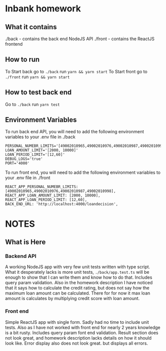 
# Inbank homework
## What it contains
./back - contains the back end NodeJS API
./front - contains the ReactJS frontend

## How to run

To Start back go to `./back` run `yarn && yarn start`
To Start front go to `./front` run `yarn && yarn start`

## How to test back end
Go to  `./back` run `yarn test`

## Environment Variables

To run back end API, you will need to add the following environment variables to your .env file in ./back

```
PERSONAL_NUMEBR_LIMITS='[49002010965,49002010976,49002010987,49002010998]'
LOAN_AMOUNT_LIMIT='[2000, 10000]'
LOAN_PERIOD_LIMIT='[12,60]'
DEBUG_LOGS='true'
PORT='4000'
```

To run front end, you will need to add the following environment variables to your .env file in ./front

```
REACT_APP_PERSONAL_NUMEBR_LIMITS: [49002010965,49002010976,49002010987,49002010998],
REACT_APP_LOAN_AMOUNT_LIMIT: [2000, 10000],
REACT_APP_LOAN_PERIOD_LIMIT: [12,60],
BACK_END_URL: 'http://localhost:4000/loandecision',
```

# NOTES
## What is Here
### Backend API
A working NodeJS app with very few unit tests written with type script. What it desperately lacks is more unit tests, `./back/app.test.ts` will be enough to show that I can write them and know how to do that.
Includes query param validation.
Also in the homework description I have noticed that it says how to calculate the credit rating, but does not say how the maximum loan amount can be calculated.
There for for now it max loan amount is calculates by multiplying credit score with loan amount.


### Front end
Simple ReactJS app with single form. Sadly had no time to include unit tests. Also as I have not worked with front end for nearly 2 years knowledge is a bit rusty.
Includes query param font end validation.
Result section does not look great, and homework description lacks details on how it should look like.
Error display also does not look great. but displays all errors. 
